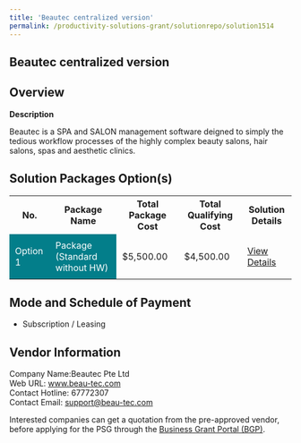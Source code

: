 ```yaml
---
title: 'Beautec centralized version'
permalink: /productivity-solutions-grant/solutionrepo/solution1514
---
```


## Beautec centralized version

## Overview

**Description**

Beautec is a SPA and SALON management software deigned to simply the tedious workflow processes of the highly complex beauty salons, hair salons, spas and aesthetic clinics.

## Solution Packages Option(s)

<table>
<tr>
<th><b>No.</b></th>
<th><b>Package Name</b></th>
<th><b>Total Package Cost</b></th>
<th><b>Total Qualifying Cost</b></th>
<th><b>Solution Details</b></th>
</tr>
<tr>
<td style='padding: 10px; background-color: #037E8A; color: #FFFFFF;'>Option 1</td>
<td style='padding: 10px; background-color: #037E8A; color: #FFFFFF;'>Package (Standard without HW)</td>
<td style='padding: 10px;'>$5,500.00</td>
<td style='padding: 10px;'>$4,500.00</td>
<td style='padding: 10px;'><a href='/images/psg/Beautec_BeautecCentralized_01012024_Desensitised_Annex3_Part1.pdf' target='_blank'>View Details</a></td>
</tr>
</table>

## Mode and Schedule of Payment

 - Subscription / Leasing

## Vendor Information

 Company Name:Beautec Pte Ltd<br>Web URL: www.beau-tec.com <br>Contact Hotline: 67772307 <br>Contact Email: support@beau-tec.com 

Interested companies can get a quotation from the pre-approved vendor, before applying for the PSG through the <a href='https://www.businessgrants.gov.sg/' target='_blank' rel='noopener'>Business Grant Portal (BGP)</a>.

<script src="/jquery/resize-tables.js"></script>

